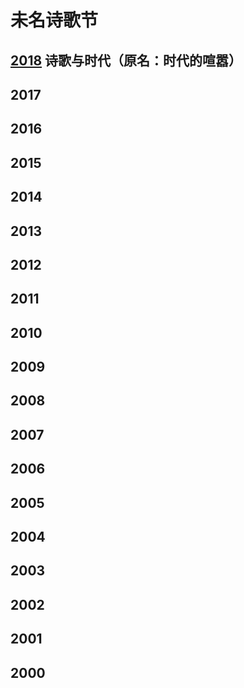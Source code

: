 # 未名诗歌节

## [2018](2018.md) 诗歌与时代（原名：时代的喧嚣）

## 2017

## 2016

## 2015

## 2014

## 2013

## 2012

## 2011

## 2010

## 2009

## 2008

## 2007

## 2006

## 2005

## 2004

## 2003

## 2002

## 2001

## 2000
